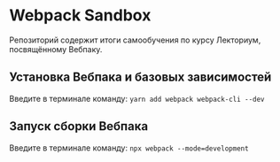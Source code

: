 # Webpack Sandbox

Репозиторий содержит итоги самообучения по курсу Лекториум, посвящённому Вебпаку.

## Установка Вебпака и базовых зависимостей

Введите в терминале команду:
`yarn add webpack webpack-cli --dev`

## Запуск сборки Вебпака

Введите в терминале команду:
`npx webpack --mode=development`